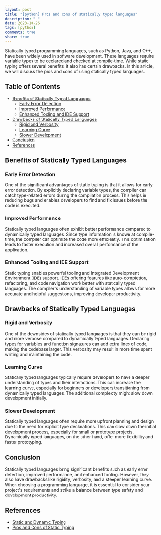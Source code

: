 ```yaml
---
layout: post
title: "[python] Pros and cons of statically typed languages"
description: " "
date: 2023-10-26
tags: [python]
comments: true
share: true
---
```


Statically typed programming languages, such as Python, Java, and C++, have been widely used in software development. These languages require variable types to be declared and checked at compile-time. While static typing offers several benefits, it also has certain drawbacks. In this article, we will discuss the pros and cons of using statically typed languages.

## Table of Contents

* [Benefits of Statically Typed Languages](#benefits-of-statically-typed-languages)
   * [Early Error Detection](#early-error-detection)
   * [Improved Performance](#improved-performance)
   * [Enhanced Tooling and IDE Support](#enhanced-tooling-and-ide-support)
* [Drawbacks of Statically Typed Languages](#drawbacks-of-statically-typed-languages)
   * [Rigid and Verbosity](#rigid-and-verbosity)
   * [Learning Curve](#learning-curve)
   * [Slower Development](#slower-development)
* [Conclusion](#conclusion)
* [References](#references)

## Benefits of Statically Typed Languages

### Early Error Detection

One of the significant advantages of static typing is that it allows for early error detection. By explicitly declaring variable types, the compiler can catch type-related errors during the compilation process. This helps in reducing bugs and enables developers to find and fix issues before the code is executed.

### Improved Performance

Statically typed languages often exhibit better performance compared to dynamically typed languages. Since type information is known at compile-time, the compiler can optimize the code more efficiently. This optimization leads to faster execution and increased overall performance of the application.

### Enhanced Tooling and IDE Support

Static typing enables powerful tooling and Integrated Development Environment (IDE) support. IDEs offering features like auto-completion, refactoring, and code navigation work better with statically typed languages. The compiler's understanding of variable types allows for more accurate and helpful suggestions, improving developer productivity.

## Drawbacks of Statically Typed Languages

### Rigid and Verbosity

One of the downsides of statically typed languages is that they can be rigid and more verbose compared to dynamically typed languages. Declaring types for variables and function signatures can add extra lines of code, making the codebase larger. This verbosity may result in more time spent writing and maintaining the code.

### Learning Curve

Statically typed languages typically require developers to have a deeper understanding of types and their interactions. This can increase the learning curve, especially for beginners or developers transitioning from dynamically typed languages. The additional complexity might slow down development initially.

### Slower Development

Statically typed languages often require more upfront planning and design due to the need for explicit type declarations. This can slow down the initial development process, especially for small or prototype projects. Dynamically typed languages, on the other hand, offer more flexibility and faster prototyping.

## Conclusion

Statically typed languages bring significant benefits such as early error detection, improved performance, and enhanced tooling. However, they also have drawbacks like rigidity, verbosity, and a steeper learning curve. When choosing a programming language, it is essential to consider your project's requirements and strike a balance between type safety and development productivity.

## References

- [Static and Dynamic Typing](https://en.wikipedia.org/wiki/Type_system#Static_and_dynamic_type_checking)
- [Pros and Cons of Static Typing](https://dev.to/michaeltharrington/pros-cons-static-typing-2bpe)